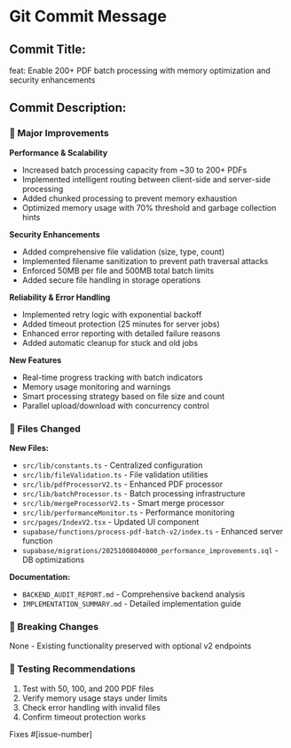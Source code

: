 # Git Commit Message

## Commit Title:
feat: Enable 200+ PDF batch processing with memory optimization and security enhancements

## Commit Description:
### 🚀 Major Improvements

**Performance & Scalability**
- Increased batch processing capacity from ~30 to 200+ PDFs
- Implemented intelligent routing between client-side and server-side processing
- Added chunked processing to prevent memory exhaustion
- Optimized memory usage with 70% threshold and garbage collection hints

**Security Enhancements**
- Added comprehensive file validation (size, type, count)
- Implemented filename sanitization to prevent path traversal attacks
- Enforced 50MB per file and 500MB total batch limits
- Added secure file handling in storage operations

**Reliability & Error Handling**
- Implemented retry logic with exponential backoff
- Added timeout protection (25 minutes for server jobs)
- Enhanced error reporting with detailed failure reasons
- Added automatic cleanup for stuck and old jobs

**New Features**
- Real-time progress tracking with batch indicators
- Memory usage monitoring and warnings
- Smart processing strategy based on file size and count
- Parallel upload/download with concurrency control

### 📝 Files Changed

**New Files:**
- `src/lib/constants.ts` - Centralized configuration
- `src/lib/fileValidation.ts` - File validation utilities
- `src/lib/pdfProcessorV2.ts` - Enhanced PDF processor
- `src/lib/batchProcessor.ts` - Batch processing infrastructure
- `src/lib/mergeProcessorV2.ts` - Smart merge processor
- `src/lib/performanceMonitor.ts` - Performance monitoring
- `src/pages/IndexV2.tsx` - Updated UI component
- `supabase/functions/process-pdf-batch-v2/index.ts` - Enhanced server function
- `supabase/migrations/20251008040000_performance_improvements.sql` - DB optimizations

**Documentation:**
- `BACKEND_AUDIT_REPORT.md` - Comprehensive backend analysis
- `IMPLEMENTATION_SUMMARY.md` - Detailed implementation guide

### 🔧 Breaking Changes
None - Existing functionality preserved with optional v2 endpoints

### 🧪 Testing Recommendations
1. Test with 50, 100, and 200 PDF files
2. Verify memory usage stays under limits
3. Check error handling with invalid files
4. Confirm timeout protection works

Fixes #[issue-number]